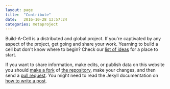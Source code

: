 ```yaml
---
layout: page
title:  "Contribute"
date:   2016-10-28 13:57:24
categories: metaproject
---
```


Build-A-Cell is a distributed and global project. If you're captivated by any aspect of the project, get going and share your work. Yearning to build a cell but don't know where to begin? Check our [list of ideas](http://buildacell.io/engineering/bootsequence/2016/10/28/bootsequence.html) for a place to start.

If you want to share information, make edits, or publish data on this website you should <a href="https://help.github.com/articles/fork-a-repo/">make a fork</a> of <a href="https://github.com/BuildACell/engineering">the repository</a>, make your changes, and then send a <a href="https://help.github.com/articles/about-pull-requests/">pull request</a>. You might need to read the Jekyll documentation on <a href="https://jekyllrb.com/docs/posts/">how to write a post</a>.
